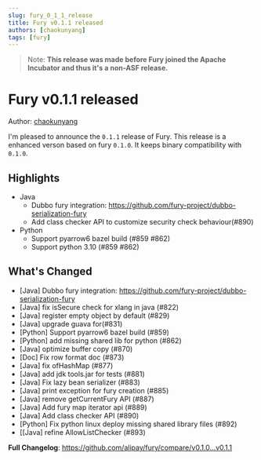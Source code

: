 ```yaml
---
slug: fury_0_1_1_release
title: Fury v0.1.1 released
authors: [chaokunyang]
tags: [fury]
---
```


> Note:
> **This release was made before Fury joined the Apache Incubator and thus it's a non-ASF release.**


# Fury v0.1.1 released

Author: [chaokunyang](https://github.com/chaokunyang)

I'm pleased to announce the `0.1.1` release of Fury. This release is a enhanced verson based on fury `0.1.0`. It keeps binary compatibility with `0.1.0`.


## Highlights
- Java
  - Dubbo fury integration: https://github.com/fury-project/dubbo-serialization-fury
  -  Add class checker API to customize security check behaviour(#890)
- Python
  - Support pyarrow6 bazel build (#859 #862)
  - Support python 3.10 (#859 #862)
## What's Changed
- [Java] Dubbo fury integration: https://github.com/fury-project/dubbo-serialization-fury
- [Java] fix isSecure check for xlang in java (#822)
- [Java] register empty object by default (#829)
- [Java] upgrade guava for(#831)
- [Python] Support pyarrow6 bazel build (#859)
- [Python] add missing shared lib for python (#862)
- [Java] optimize buffer copy (#870)
- [Doc] Fix row format doc (#873)
- [Java] fix ofHashMap (#877)
- [Java] add jdk tools.jar for tests (#881)
- [Java] Fix lazy bean serializer (#883)
- [Java] print exception for fury creation (#885)
- [Java] remove getCurrentFury API (#887)
- [Java] Add fury map iterator api (#889)
- [Java] Add class checker API (#890)
- [Python] Fix python linux deploy missing shared library files (#892)
- [[Java] refine AllowListChecker (#893)

**Full Changelog**: https://github.com/alipay/fury/compare/v0.1.0...v0.1.1